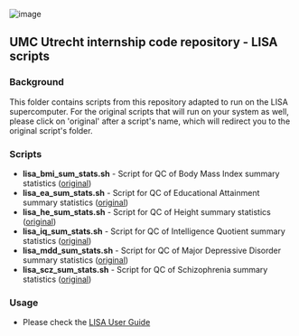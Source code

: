 ![image](https://user-images.githubusercontent.com/24732704/55021982-f822ec00-4ff9-11e9-802a-649cfdb4892c.png)

## UMC Utrecht internship code repository - LISA scripts

### Background
This folder contains scripts from this repository adapted to run on the LISA supercomputer. For the original scripts that will run on your system as well, please click on 'original' after a script's name, which will redirect you to the original script's folder.

### Scripts
- **lisa_bmi_sum_stats.sh** - Script for QC of Body Mass Index summary statistics ([original](https://github.com/kjradem/umcu_internship/tree/master/GWAS/sum_stats_qc))
- **lisa_ea_sum_stats.sh** - Script for QC of Educational Attainment summary statistics ([original](https://github.com/kjradem/umcu_internship/tree/master/GWAS/sum_stats_qc))
- **lisa_he_sum_stats.sh** - Script for QC of Height summary statistics ([original](https://github.com/kjradem/umcu_internship/tree/master/GWAS/sum_stats_qc))
- **lisa_iq_sum_stats.sh** - Script for QC of Intelligence Quotient summary statistics ([original](https://github.com/kjradem/umcu_internship/tree/master/GWAS/sum_stats_qc))
- **lisa_mdd_sum_stats.sh** - Script for QC of Major Depressive Disorder summary statistics ([original](https://github.com/kjradem/umcu_internship/tree/master/GWAS/sum_stats_qc))
- **lisa_scz_sum_stats.sh** - Script for QC of Schizophrenia summary statistics ([original](https://github.com/kjradem/umcu_internship/tree/master/GWAS/sum_stats_qc))

### Usage
- Please check the [LISA User Guide](https://userinfo.surfsara.nl/systems/lisa/user-guide)
